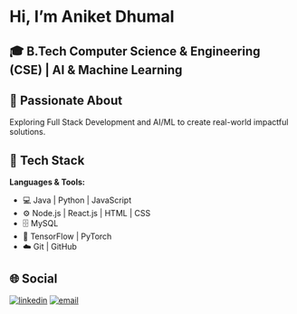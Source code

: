 
# Hi, I’m Aniket Dhumal

## 🎓 B.Tech Computer Science & Engineering (CSE)  | AI & Machine Learning
## 👀 **Passionate About**  
Exploring Full Stack Development and AI/ML to create real-world impactful solutions.
## 🚀 Tech Stack
**Languages & Tools:**  
- 💻 Java | Python | JavaScript  
- ⚙️ Node.js | React.js | HTML | CSS  
- 🗄️ MySQL   
- 🤖 TensorFlow | PyTorch 
- ☁️ Git | GitHub 
## 🌐 **Social**  
<p align="left">
<a href="https://www.linkedin.com/in/aniket-dhumal-12a802274/" target="_blank"><img src="https://img.shields.io/badge/LinkedIn-blue?logo=linkedin" alt="linkedin" /></a>
<a href="mailto:123.aniketdhumal@fmail.com" target="_blank"><img src="https://img.shields.io/badge/Email-D14836?style=flat&logo=gmail&logoColor=white" alt="email" /></a>
</p>

